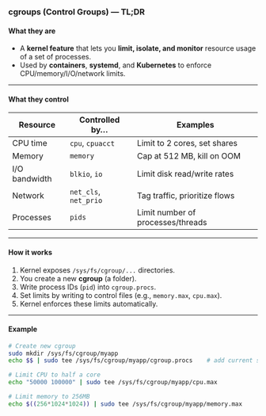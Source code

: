 ### cgroups (Control Groups) — TL;DR

#### What they are
- A **kernel feature** that lets you **limit, isolate, and monitor** resource usage of a set of processes.  
- Used by **containers**, **systemd**, and **Kubernetes** to enforce CPU/memory/I/O/network limits.

---

#### What they control
| Resource     | Controlled by… | Examples                              |
|---------------|----------------|----------------------------------------|
| CPU time      | `cpu`, `cpuacct` | Limit to 2 cores, set shares          |
| Memory        | `memory`         | Cap at 512 MB, kill on OOM            |
| I/O bandwidth | `blkio`, `io`    | Limit disk read/write rates           |
| Network       | `net_cls`, `net_prio` | Tag traffic, prioritize flows   |
| Processes     | `pids`           | Limit number of processes/threads     |

---

#### How it works
1. Kernel exposes `/sys/fs/cgroup/...` directories.  
2. You create a new **cgroup** (a folder).  
3. Write process IDs (`pid`) into `cgroup.procs`.  
4. Set limits by writing to control files (e.g., `memory.max`, `cpu.max`).
5. Kernel enforces these limits automatically.

---

#### Example
```bash
# Create new cgroup
sudo mkdir /sys/fs/cgroup/myapp
echo $$ | sudo tee /sys/fs/cgroup/myapp/cgroup.procs    # add current shell

# Limit CPU to half a core
echo "50000 100000" | sudo tee /sys/fs/cgroup/myapp/cpu.max

# Limit memory to 256MB
echo $((256*1024*1024)) | sudo tee /sys/fs/cgroup/myapp/memory.max
```